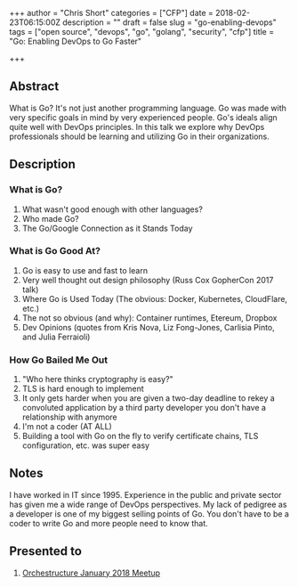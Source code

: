 +++
author = "Chris Short"
categories = ["CFP"]
date = 2018-02-23T06:15:00Z
description = ""
draft = false
slug = "go-enabling-devops"
tags = ["open source", "devops", "go", "golang", "security", "cfp"]
title = "Go: Enabling DevOps to Go Faster"

+++

## Abstract

What is Go? It's not just another programming language. Go was made with very specific goals in mind by very experienced people. Go's ideals align quite well with DevOps principles. In this talk we explore why DevOps professionals should be learning and utilizing Go in their organizations.

## Description

### What is Go?

1. What wasn't good enough with other languages?
2. Who made Go?
3. The Go/Google Connection as it Stands Today

### What is Go Good At?

1. Go is easy to use and fast to learn
2. Very well thought out design philosophy (Russ Cox GopherCon 2017 talk)
3. Where Go is Used Today (The obvious: Docker, Kubernetes, CloudFlare, etc.)
4. The not so obvious (and why): Container runtimes, Etereum, Dropbox
5. Dev Opinions (quotes from Kris Nova, Liz Fong-Jones, Carlisia Pinto, and Julia Ferraioli)

### How Go Bailed Me Out

1. "Who here thinks cryptography is easy?"
2. TLS is hard enough to implement
3. It only gets harder when you are given a two-day deadline to rekey a convoluted application by a third party developer you don't have a relationship with anymore
4. I'm not a coder (AT ALL)
5. Building a tool with Go on the fly to verify certificate chains, TLS configuration, etc. was super easy

## Notes

I have worked in IT since 1995. Experience in the public and private sector has given me a wide range of DevOps perspectives. My lack of pedigree as a developer is one of my biggest selling points of Go. You don't have to be a coder to write Go and more people need to know that.

## Presented to

1. [Orchestructure January 2018 Meetup](/orchestructure-january-2018-meetup/)